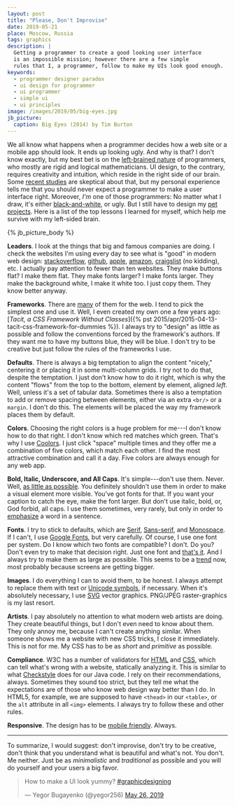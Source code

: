 ```yaml
---
layout: post
title: "Please, Don't Improvise"
date: 2019-05-21
place: Moscow, Russia
tags: graphics
description: |
  Getting a programmer to create a good looking user interface
  is an impossible mission; however there are a few simple
  rules that I, a programmer, follow to make my UIs look good enough.
keywords:
  - programmer designer paradox
  - ui design for programmer
  - ui programmer
  - simple ui
  - ui principles
image: /images/2019/05/big-eyes.jpg
jb_picture:
  caption: Big Eyes (2014) by Tim Burton
---
```


We all know what happens when a programmer decides how a web site
or a mobile app should look. It ends up looking ugly. And why is that? I don't know exactly,
but my best bet is on the [left-brained nature](https://www.linkedin.com/pulse/left-brain-vs-right-brain-developers-warren-gwartney/)
of programmers, who mostly are rigid and logical mathematicians. UI design, to the contrary,
requires creativity and intuition, which reside in the right side of our brain.
Some [recent studies](https://www.fastcompany.com/3029364/this-is-your-brain-on-code-according-to-functional-mri-imaging)
are skeptical about that, but my personal experience tells me that you should never expect
a programmer to make a user interface right.
Moreover, *I'm* one of those programmers: No matter what I draw, it's either
[black-and-white](/paintings.html), or ugly.
But I still have to design my [pet projects](/pets.html).
Here is a list of the top lessons I learned for myself, which help me survive
with my left-sided brain.

<!--more-->

{% jb_picture_body %}

**Leaders**.
I look at the things that big and famous companies are doing. I check the websites
I'm using every day to see what is "good" in modern web design:
[stackoverflow](https://stackoverflow.com),
[github](https://github.com),
[apple](https://www.apple.com),
[amazon](https://www.amazon.com),
[craigslist](https://www.craigslist.org/) (no kidding), etc.
I actually pay attention to fewer than ten websites.
They make buttons flat? I make them flat. They make fonts larger? I make
fonts larger. They make the background white, I make it white too.
I just copy them. They know better anyway.

**Frameworks**.
There are [many](https://github.com/troxler/awesome-css-frameworks) of them for
the web. I tend to pick the simplest one and use it. Well, I even created my own one
a few years ago: [_Tacit, a CSS Framework Without Classes_]({% pst 2015/apr/2015-04-13-tacit-css-framework-for-dummies %}).
I always try to "design" as little as possible and follow the
conventions forced by the framework's authors. If they want me to have my
buttons blue, they will be blue. I don't try to be creative but just follow
the rules of the frameworks I use.

**Defaults**.
There is always a big temptation to align the content "nicely,"
centering it or placing it in some multi-column grids. I try not to do
that, despite the temptation. I just don't know how to do it right,
which is why the content "flows" from the top to the bottom, element
by element, aligned _left_. Well, unless it's a set of tabular data.
Sometimes there is also a temptation to add or remove spacing between
elements, either via an extra `<br/>` or a `margin`. I don't do this.
The elements will be placed the way my framework places them by default.

**Colors**.
Choosing the right colors is a huge problem for me---I don't know how to do that right.
I don't know which red matches which green. That's why I use
[Coolors](https://coolors.co/app). I just click "space" multiple times and they
offer me a combination of five colors, which match each
other. I find the most attractive combination and call it a day. Five colors
are always enough for any web app.

**Bold, Italic, Underscore, and All Caps**.
It's simple---don't use them. Never. Well,
[as little as possible](https://practicaltypography.com/bold-or-italic.html).
You definitely shouldn't use them in order to make a visual element more visible. You've got
fonts for that. If you want your caption to catch the eye, make the
font larger. But don't use italic, bold, or, God forbid, all caps. I use
them sometimes, very rarely, but only in order to
[emphasize](https://en.wikipedia.org/wiki/Emphasis_%28typography%29)
a word in a sentence.

**Fonts**.
I try to stick to defaults, which are
[Serif](https://en.wikipedia.org/wiki/Serif),
[Sans-serif](https://en.wikipedia.org/wiki/Sans-serif),
and [Monospace](https://en.wikipedia.org/wiki/Monospaced_font).
If I can't, I use [Google Fonts](https://fonts.google.com/),
but very carefully. Of course, I use one font per system.
Do I know which two fonts are compatible? I don't. Do you?
Don't even try to make that decision right. Just one font and
[that's it](https://www.quora.com/How-many-different-fonts-should-you-use-in-your-website).
And I always try to make them as large as possible. This seems to be a
[trend](https://blog.marvelapp.com/body-text-small/)
now, most probably because screens are getting bigger.

**Images**.
I do everything I can to avoid them, to be honest. I always attempt to
replace them with text or [Unicode symbols](https://en.wikipedia.org/wiki/List_of_Unicode_characters),
if necessary. When it's absolutely necessary, I use
[SVG](https://en.wikipedia.org/wiki/Scalable_Vector_Graphics) vector graphics.
PNG/JPEG raster-graphics is my last resort.

**Artists**.
I pay absolutely no attention to what modern web artists are doing.
They create beautiful things, but I don't even need to know about them.
They only annoy me, because I can't create anything similar. When someone
shows me a website with new CSS tricks, I close it immediately. This is not for
me. My CSS has to be as _short_ and _primitive_ as possible.

**Compliance**.
W3C has a number of validators for
[HTML](https://validator.w3.org/) and
[CSS](https://jigsaw.w3.org/css-validator/), which can tell what's
wrong with a website, statically analyzing it. This is similar to what
[Checkstyle](http://checkstyle.sourceforge.net/)
does for our Java code. I rely on their recommendations, always.
Sometimes they sound too strict, but they tell me what the expectations are
of those who know web design way better than I do.  In HTML5,
for example, we are supposed to have `<thead>` in our `<table>`, or the `alt` attribute
in all `<img>` elements. I always try to follow these and other rules.

**Responsive**.
The design has to be [mobile friendly](https://en.wikipedia.org/wiki/Responsive_web_design).
Always.

<hr/>

To summarize, I would suggest: don't improvise, don't try to be
creative, don't think that you understand what is beautiful and what's not.
You don't. Me neither. Just be as _minimalistic_ and _traditional_ as possible
and you will do yourself and your users a big favor.

<blockquote class="twitter-tweet" data-lang="en"><p lang="en" dir="ltr">How to make a UI look yummy? <a href="https://twitter.com/hashtag/graphicdesigning?src=hash&amp;ref_src=twsrc%5Etfw">#graphicdesigning</a></p>&mdash; Yegor Bugayenko (@yegor256) <a href="https://twitter.com/yegor256/status/1132522579674173441?ref_src=twsrc%5Etfw">May 26, 2019</a></blockquote>
<script async src="https://platform.twitter.com/widgets.js" charset="utf-8"></script>
